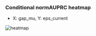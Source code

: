 ### Conditional normAUPRC heatmap

- X: gap_mu, Y: eps_current

![heatmap](/home/elicer/project_0814_2/results/20250817-222401/holdout/conditional_heatmap_gap_mu_vs_eps_current.png)
